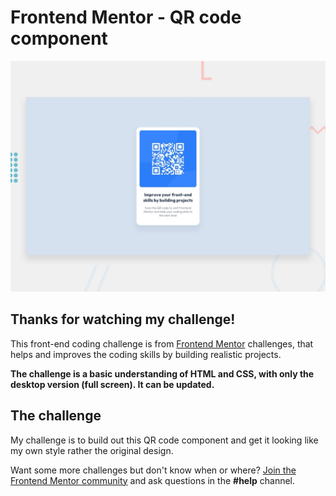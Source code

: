 # Frontend Mentor - QR code component

![Design preview for the QR code component coding challenge](./preview.jpg)

## Thanks for watching my challenge!

This front-end coding challenge is from [Frontend Mentor](https://www.frontendmentor.io) challenges, that helps and improves the coding skills by building realistic projects.

**The challenge is a basic understanding of HTML and CSS, with only the desktop version (full screen). It can be updated.**

## The challenge

My challenge is to build out this QR code component and get it looking like my own style rather the original design.

Want some more challenges but don't know when or where? [Join the Frontend Mentor community](https://www.frontendmentor.io/community) and ask questions in the **#help** channel.